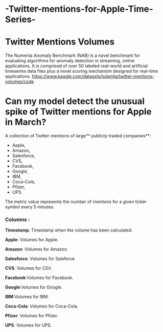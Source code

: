 # -Twitter-mentions-for-Apple-Time-Series-
# Twitter Mentions Volumes 

The Numenta Anomaly Benchmark (NAB) is a novel benchmark for evaluating algorithms for anomaly detection in streaming, online applications. It is comprised of over 50 labeled real-world and artificial timeseries data files plus a novel scoring mechanism designed for real-time applications.
https://www.kaggle.com/datasets/julienjta/twitter-mentions-volumes/code

# Can my model detect the unusual spike of Twitter mentions for Apple in March? 
A collection of Twitter mentions of large** publicly-traded companies**:

- Apple,
- Amazon,
- Salesforce,
- CVS,
- Facebook,
- Google,
- IBM,
- Coca-Cola,
- Pfizer,
- UPS.

The metric value represents the number of mentions for a given ticker symbol every 5 minutes.

### Columns : 
**Timestamp**: Timestamp when the volume has been calculated.

**Apple**: Volumes for Apple.

**Amazon** :Volumes for Amazon.

**Salesforce**: Volumes for Saleforce

**CVS**: Volumes for CSV.

**Facebook**:Volumes for Facebook.

**Google**:Volumes for Google.

**IBM**:Volumes for IBM.

**Coca-Cola**: Volumes for Coca-Cola.

**Pfizer**: Volumes for Pfizer.

**UPS**: Volumes for UPS.
